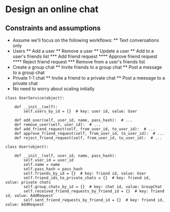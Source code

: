 # Design an online chat

## Constraints and assumptions

* Assume we'll focus on the following workflows:
** Text conversations only
* Users
** Add a user
** Remove a user
** Update a user
** Add to a user's friends list
*** Add friend request
**** Approve friend request
**** Reject friend request
*** Remove from a user's friends list
* Create a group chat
** Invite friends to a group chat
** Post a message to a group chat
* Private 1-1 chat
** Invite a friend to a private chat
** Post a meesage to a private chat
* No need to worry about scaling initially

```
class UserService(object):

    def __init__(self):
        self.users_by_id = {}  # key: user id, value: User

    def add_user(self, user_id, name, pass_hash):  # ...
    def remove_user(self, user_id):  # ...
    def add_friend_request(self, from_user_id, to_user_id):  # ...
    def approve_friend_request(self, from_user_id, to_user_id):  # ...
    def reject_friend_request(self, from_user_id, to_user_id):  # ...

class User(object):

    def __init__(self, user_id, name, pass_hash):
        self.user_id = user_id
        self.name = name
        self.pass_hash = pass_hash
        self.friends_by_id = {}  # key: friend id, value: User
        self.friend_ids_to_private_chats = {}  # key: friend id, value: private chats
        self.group_chats_by_id = {}  # key: chat id, value: GroupChat
        self.received_friend_requests_by_friend_id = {}  # key: friend id, value: AddRequest
        self.sent_friend_requests_by_friend_id = {}  # key: friend id, value: AddRequest
```